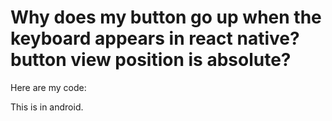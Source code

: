 
# Why does my button go up when the keyboard appears in react native? button view position is absolute?

Here are my code:


This is in android.


        